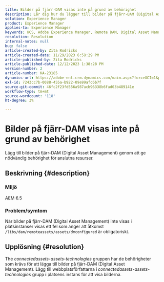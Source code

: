 ```yaml
---
title: Bilder på fjärr-DAM visas inte på grund av behörighet
description: Lär dig hur du lägger till bilder på fjärr-DAM (Digital Asset Management).
solution: Experience Manager
product: Experience Manager
applies-to: Experience Manager
keywords: KCS, Adobe Experience Manager, Remote DAM, Digital Asset Management
resolution: Resolution
internal-notes: null
bug: false
article-created-by: Zita Rodricks
article-created-date: 11/29/2023 6:58:29 PM
article-published-by: Zita Rodricks
article-published-date: 12/12/2023 1:38:28 PM
version-number: 2
article-number: KA-23185
dynamics-url: https://adobe-ent.crm.dynamics.com/main.aspx?forceUCI=1&pagetype=entityrecord&etn=knowledgearticle&id=11bf0c46-e98e-ee11-8179-6045bd006793
exl-id: 7243cc7b-0088-455a-b922-09e99afc6b7f
source-git-commit: 46fc2f23fd556a987acb96338b6fad03b489141e
workflow-type: tm+mt
source-wordcount: '118'
ht-degree: 3%

---
```


# Bilder på fjärr-DAM visas inte på grund av behörighet


Lägg till bilder på fjärr-DAM (Digital Asset Management) genom att ge nödvändig behörighet för anslutna resurser.

## Beskrivning {#description}


### Miljö

AEM 6.5

### Problem/symtom

När bilder på fjärr-DAM (Digital Asset Management) inte visas i platsinstanser visas ett fel som anger att åtkomst `/libs/dam/remoteassets/assets/dmconfigured` är obligatoriskt.








## Upplösning {#resolution}


The *connectedassets-assets-technologies* gruppen har de behörigheter som krävs för att lägga till bilder på fjärr-DAM (Digital Asset Management). Lägg till webbplatsförfattarna i<b> </b>*connectedassets-assets-technologies* grupp i platsens instans för att visa bilderna.
